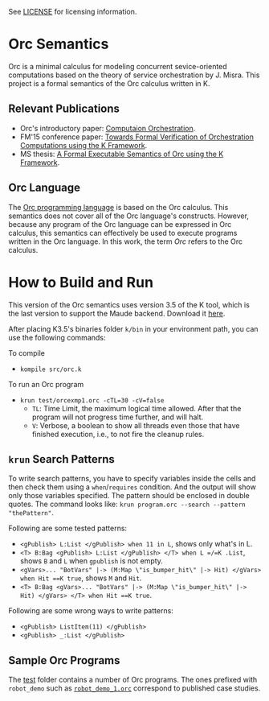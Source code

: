 See [LICENSE](LICENSE) for licensing information.

Orc Semantics
=============

Orc is a minimal calculus for modeling concurrent sevice-oriented computations based on the theory of service orchestration by J. Misra. This project is a formal semantics of the Orc calculus written in K. 

Relevant Publications
---------------------
- Orc's introductory paper: [Computaion Orchestration](http://dx.doi.org/10.1007/s10270-006-0012-1).
- FM'15 conference paper: [Towards Formal Verification of Orchestration Computations using the K Framework](http://dx.doi.org/10.1007/978-3-319-19249-9_4).
- MS thesis: [A Formal Executable Semantics of Orc using the K Framework](http://dx.doi.org/10.13140/RG.2.1.3260.1203).

Orc Language
------------
The [Orc programming language](https://orc.csres.utexas.edu/index.shtml) is based on the Orc calculus. This semantics does not cover all of the Orc language's constructs. However, because any program of the Orc language can be expressed in Orc calculus, this semantics can effectively be used to execute programs written in the Orc language.
In this work, the term *Orc* refers to the Orc calculus.

How to Build and Run
====================
This version of the Orc semantics uses version 3.5 of the K tool, which is the last version to support the Maude backend. Download it [here](http://github.com/kframework/k/releases/tag/v3.5.2).

After placing K3.5's binaries folder `k/bin` in your environment path, you can use the following commands:

To compile
- `kompile src/orc.k`

To run an Orc program
- `krun test/orcexmp1.orc -cTL=30 -cV=false`
	- `TL`: Time Limit, the maximum logical time allowed. After that the program will not progress time further, and will halt.
	- `V`: Verbose, a boolean to show all threads even those that have finished execution, i.e., to not fire the cleanup rules.

`krun` Search Patterns
----------------------

To write search patterns, you have to specify variables inside the cells and then check them using a `when`/`requires` condition. And the output will show only those variables specified. The pattern should be enclosed in double quotes. The command looks like: 
`krun program.orc --search --pattern "thePattern"`.

Following are some tested patterns:
- `<gPublish> L:List </gPublish> when 11 in L`, shows only what's in L.
- `<T> B:Bag <gPublish> L:List </gPublish> </T> when L =/=K .List`, shows `B` and `L` when `gpublish` is not empty.
- `<gVars>... "BotVars" |-> (M:Map \"is_bumper_hit\" |-> Hit) </gVars> when Hit ==K true`, shows `M` and `Hit`.
- `<T> B:Bag <gVars>... "BotVars" |-> (M:Map \"is_bumper_hit\" |-> Hit) </gVars> </T> when Hit ==K true`.

Following are some wrong ways to write patterns:
- `<gPublish> ListItem(11) </gPublish>`
- `<gPublish> _:List </gPublish>`

Sample Orc Programs
-------------------
The [test](test) folder contains a number of Orc programs. The ones prefixed with `robot_demo` such as [`robot_demo_1.orc`](test/robot_demo_1.orc) correspond to published case studies.
